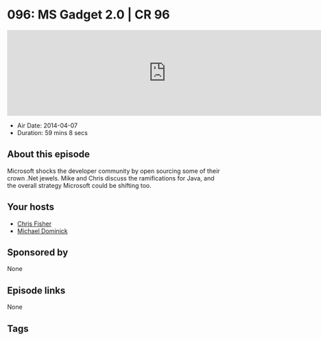 # 096: MS Gadget 2.0 | CR 96

<iframe src="https://player.fireside.fm/v2/MLf2ZzhC+mrYYSk6D?theme=dark" width="740" height="200" frameborder="0" scrolling="no"></iframe>

* Air Date: 2014-04-07
* Duration: 59 mins 8 secs

## About this episode

Microsoft shocks the developer community by open sourcing some of their crown .Net jewels. Mike and Chris discuss the ramifications for Java, and the overall strategy Microsoft could be shifting too.

## Your hosts
* [Chris Fisher](https://coder.show/hosts/chrislas)
* [Michael Dominick](https://coder.show/hosts/michael)

## Sponsored by

None



## Episode links

None



## Tags

